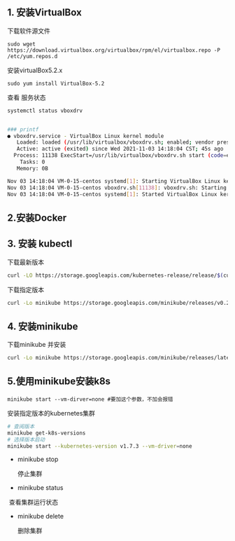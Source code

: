 ## 1. 安装VirtualBox

下载软件源文件

```shell
sudo wget https://download.virtualbox.org/virtualbox/rpm/el/virtualbox.repo -P /etc/yum.repos.d
```

安装virtualBox5.2.x

```shell
sudo yum install VirtualBox-5.2
```

查看 服务状态

```sh
systemctl status vboxdrv


### printf
● vboxdrv.service - VirtualBox Linux kernel module
   Loaded: loaded (/usr/lib/virtualbox/vboxdrv.sh; enabled; vendor preset: disabled)
   Active: active (exited) since Wed 2021-11-03 14:18:04 CST; 45s ago
  Process: 11138 ExecStart=/usr/lib/virtualbox/vboxdrv.sh start (code=exited, status=0/SUCCESS)
    Tasks: 0
   Memory: 0B

Nov 03 14:18:04 VM-0-15-centos systemd[1]: Starting VirtualBox Linux kernel module...
Nov 03 14:18:04 VM-0-15-centos vboxdrv.sh[11138]: vboxdrv.sh: Starting VirtualBox services.
Nov 03 14:18:04 VM-0-15-centos systemd[1]: Started VirtualBox Linux kernel module.

```

## 2.安装Docker

## 3. 安装 kubectl

下载最新版本

```sh
curl -LO https://storage.googleapis.com/kubernetes-release/release/$(curl -s https://storage.googleapis.com/kubernetes-release/release/stable.txt)/bin/linux/amd64/kubectl && chmod +x kubectl && sudo mv kubectl /usr/local/bin/
```

下载指定版本

```sh
curl -Lo minikube https://storage.googleapis.com/minikube/releases/v0.23.0/minikube-linux-amd64 && chmod +x minikube && sudo mv minikube /usr/local/bin/
```



## 4. 安装minikube

下载minikube 并安装

```sh
curl -Lo minikube https://storage.googleapis.com/minikube/releases/latest/minikube-linux-amd64 && chmod +x minikube && sudo mv minikube /usr/local/bin/
```

## 5.使用minikube安装k8s

```
minikube start --vm-dirver=none #要加这个参数，不加会报错
```

安装指定版本的kubernetes集群

```sh
# 查阅版本
minikube get-k8s-versions
# 选择版本启动
minikube start --kubernetes-version v1.7.3 --vm-driver=none
```

- minikube stop

  停止集群

- minikube status

​    查看集群运行状态

- minikube delete 

  删除集群

